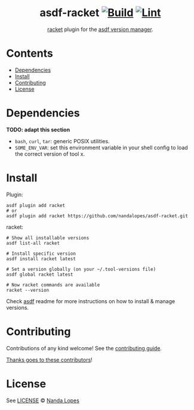 <div align="center">

# asdf-racket [![Build](https://github.com/nandalopes/asdf-racket/actions/workflows/build.yml/badge.svg)](https://github.com/nandalopes/asdf-racket/actions/workflows/build.yml) [![Lint](https://github.com/nandalopes/asdf-racket/actions/workflows/lint.yml/badge.svg)](https://github.com/nandalopes/asdf-racket/actions/workflows/lint.yml)

[racket](https://github.com/nandalopes/racket) plugin for the [asdf version manager](https://asdf-vm.com).

</div>

# Contents

- [Dependencies](#dependencies)
- [Install](#install)
- [Contributing](#contributing)
- [License](#license)

# Dependencies

**TODO: adapt this section**

- `bash`, `curl`, `tar`: generic POSIX utilities.
- `SOME_ENV_VAR`: set this environment variable in your shell config to load the correct version of tool x.

# Install

Plugin:

```shell
asdf plugin add racket
# or
asdf plugin add racket https://github.com/nandalopes/asdf-racket.git
```

racket:

```shell
# Show all installable versions
asdf list-all racket

# Install specific version
asdf install racket latest

# Set a version globally (on your ~/.tool-versions file)
asdf global racket latest

# Now racket commands are available
racket --version
```

Check [asdf](https://github.com/asdf-vm/asdf) readme for more instructions on how to
install & manage versions.

# Contributing

Contributions of any kind welcome! See the [contributing guide](contributing.md).

[Thanks goes to these contributors](https://github.com/nandalopes/asdf-racket/graphs/contributors)!

# License

See [LICENSE](LICENSE) © [Nanda Lopes](https://github.com/nandalopes/)
